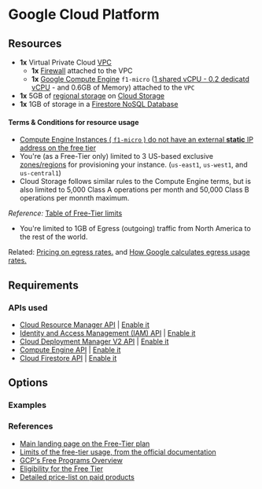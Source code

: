 # Google Cloud Platform

## Resources

- **1x** Virtual Private Cloud [VPC][gcp-vpc-info]
  - **1x** [Firewall][gcp-firewall-info] attached to the VPC
  - **1x** [Google Compute Engine][gcp-compute-info] `f1-micro` ([1 shared vCPU - 0.2 dedicatd vCPU][gcp-shared-vcpus] - and 0.6GB of Memory) attached to the `VPC`
- **1x** 5GB of [regional storage][gcp-regional-storage] on [Cloud Storage][gcp-cloud-storage]
- **1x** 1GB of storage in a [Firestore NoSQL Database][gcp-firestore-storage]

#### Terms & Conditions for resource usage

- [Compute Engine Instances ( `f1-micro` ) do not have an external **static** IP address on the free tier][no-free-ip]
- You're (as a Free-Tier only) limited to 3 US-based exclusive [zones/regions][gcp-regions] for provisioning your instance. (`us-east1`, `us-west1`, and `us-central1`)
- Cloud Storage follows similar rules to the Compute Engine terms, but is also limited to 5,000 Class A operations per month and 50,000 Class B operations per monnth maximum.

_Reference:_ [Table of Free-Tier limits][free-tier-limits]

- You're limited to 1GB of Egress (outgoing) traffic from North America to the rest of the world.

Related: [Pricing on egress rates.][pricing-egress] and [How Google calculates egress usage rates.][usage-egress-gcp]

## Requirements

### APIs used

- [Cloud Resource Manager API][resource-api-info] | [Enable it][resource-api-enable]
- [Identity and Access Management (IAM) API][iam-api-info] | [Enable it][iam-api-enable]
- [Cloud Deployment Manager V2 API][cloud-api-info] | [Enable it][cloud-api-enable]
- [Compute Engine API][compute-api-info] | [Enable it][compute-api-enable]
- [Cloud Firestore API][firestore-api-info] | [Enable it][firestore-enable-api]

## Options

### Examples

### References

- [Main landing page on the Free-Tier plan][google-free-landing]
- [Limits of the free-tier usage, from the official documentation][free-tier-limits]
- [GCP's Free Programs Overview][google-free-docs]
- [Eligibility for the Free Tier][free-tier-restrictions]
- [Detailed price-list on paid products][gcp-price-list]

<!-- Repository links -->

[guidelines]: https://www.hashicorp.com/community-guidelines
[free-gcp]: https://cloud.google.com/free
[free-docs-gcp]: https://cloud.google.com/free/docs/gcp-free-tier
[free-tier-limits]: https://cloud.google.com/free/docs/gcp-free-tier/#free-tier-usage-limits
[free-tier-restrictions]: https://cloud.google.com/free/docs/gcp-free-tier/#free-tier
[google-free-docs]: https://cloud.google.com/free/docs/gcp-free-tier/
[google-free-landing]: https://cloud.google.com/free
[unique-gcp-docs]: https://cloud.google.com/free/docs/what-makes-google-cloud-platform-different
[why-google]: https://cloud.google.com/why-google-cloud
[gcp-price-list]: https://cloud.google.com/pricing/list
[gcp-comparison-docs]: https://cloud.google.com/free/docs/aws-azure-gcp-service-comparison
[pricing-egress]: https://cloud.google.com/vpc/network-pricing#internet_egress
[usage-egress-gcp]: https://cloud.google.com/vpc/network-pricing#vpc-pricing
[gcp-compute-info]: https://cloud.google.com/compute/docs
[gcp-shared-vcpus]: https://cloud.google.com/compute/vm-instance-pricing#cpu-bursting
[gcp-cloud-storage]: https://cloud.google.com/storage
[gcp-vpc-info]: https://cloud.google.com/storage
[gcp-firewall-info]: https://cloud.google.com/storage
[gcp-firestore-storage]: https://cloud.google.com/firestore/docs
[pricing-gcp-calculator]: https://cloud.google.com/products/calculator
[no-free-ip]: https://cloud.google.com/free/docs/gcp-free-tier#always-free-usage-limits
[pricing-egress]: https://cloud.google.com/vpc/network-pricing#internet_egress
[usage-egress-gcp]: https://cloud.google.com/vpc/network-pricing#vpc-pricing
[gcp-compute-info]: https://cloud.google.com/compute/docs
[gcp-shared-vcpus]: https://cloud.google.com/compute/vm-instance-pricing#cpu-bursting
[gcp-cloud-storage]: https://cloud.google.com/storage
[gcp-regional-storage]: https://cloud.google.com/storage/docs/storage-classes#legacy
[gcp-firestore-storage]: https://cloud.google.com/firestore/docs
[gcp-regions]: https://cloud.google.com/compute/docs/regions-zones
[firestore-api-info]: https://cloud.google.com/firestore/docs/reference/rest
[firestore-enable-api]: https://console.cloud.google.com/apis/library/file.googleapis.com
[resource-api-info]: https://cloud.google.com/resource-manager
[resource-api-enable]: https://console.cloud.google.com/apis/library/cloudresourcemanager.googleapis.com
[iam-api-info]: https://cloud.google.com/iam
[iam-api-enable]: https://console.cloud.google.com/apis/library/iam.googleapis.com
[compute-api-info]: https://cloud.google.com/compute
[compute-api-enable]: https://console.cloud.google.com/apis/library/compute.googleapis.com
[cloud-api-info]: https://cloud.google.com/deployment-manager
[cloud-api-enable]: https://console.cloud.google.com/apis/library/deploymentmanager.googleapis.com
